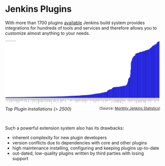 # Jenkins Plugins

With more than 1700 plugins [available](http://stats.jenkins.io) Jenkins build system provides integrations for hundreds of tools and services and therefore allows you to customize almost anything to your needs.

![Top Plugin installations (installations > 2500)](img/201902-top-plugins2500.svg "Top Plugin installations (installations > 2500)")
*Top Plugin installations (> 2500)*
<sup style="float:right">(Source: [Monthly Jenkins Statistics](http://stats.jenkins.io/jenkins-stats/svg/svgs.html))</sup>

&nbsp;

Such a powerful extension system also has its drawbacks:
- inherent complexity for new plugin developers
- version conflicts due to dependencies with core and other plugins
- high maintenance installing, configuring and keeping plugins up-to-date
- out-dated, low-quality plugins written by third parties with losing support
